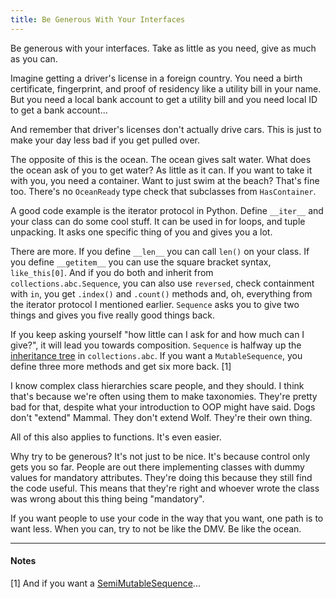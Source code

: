 ```yaml
---
title: Be Generous With Your Interfaces
---
```

Be generous with your interfaces. Take as little as you need, give as much as you can.

Imagine getting a driver's license in a foreign country. You need a birth certificate, fingerprint, and proof of residency like a utility bill in your name. But you need a local bank account to get a utility bill and you need local ID to get a bank account...

And remember that driver's licenses don't actually drive cars. This is just to make your day less bad if you get pulled over.

The opposite of this is the ocean. The ocean gives salt water. What does the ocean ask of you to get water? As little as it can. If you want to take it with you, you need a container. Want to just swim at the beach? That's fine too. There's no `OceanReady` type check that subclasses from `HasContainer`.

A good code example is the iterator protocol in Python. Define `__iter__` and your class can do some cool stuff. It can be used in for loops, and tuple unpacking. It asks one specific thing of you and gives you a lot.

There are more. If you define `__len__` you can call `len()` on your class. If you define `__getitem__` you can use the square bracket syntax, `like_this[0]`. And if you do both and inherit from `collections.abc.Sequence`, you can also use `reversed`, check containment with `in`, you get `.index()` and `.count()` methods and, oh, everything from the iterator protocol I mentioned earlier. `Sequence` asks you to give two things and gives you five really good things back.

If you keep asking yourself "how little can I ask for and how much can I give?", it will lead you towards composition. `Sequence` is halfway up the [inheritance tree](https://docs.python.org/3/library/collections.abc.html#collections-abstract-base-classes) in `collections.abc`. If you want a `MutableSequence`, you define three more methods and get six more back. \[1\]

I know complex class hierarchies scare people, and they should. I think that's because we're often using them to make taxonomies. They're pretty bad for that, despite what your introduction to OOP might have said. Dogs don't "extend" Mammal. They don't extend Wolf. They're their own thing.

All of this also applies to functions. It's even easier.

Why try to be generous? It's not just to be nice. It's because control only gets you so far. People are out there implementing classes with dummy values for mandatory attributes. They're doing this because they still find the code useful. This means that they're right and whoever wrote the class was wrong about this thing being "mandatory".

If you want people to use your code in the way that you want, one path is to want less. When you can, try to not be like the DMV. Be like the ocean.

---

#### Notes
\[1\] And if you want a [SemiMutableSequence](https://github.com/travisjungroth/compromise)...

